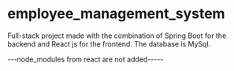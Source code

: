 # employee_management_system

Full-stack project made with the combination of Spring Boot for the backend and React js for the frontend.
The database is MySql.

---node_modules from react are not added-----
